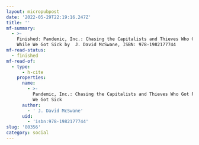 ```yaml
---
layout: micropubpost
date: '2022-05-29T22:19:16.247Z'
title: ''
mf-summary:
  - >-
    Finished: Pandemic, Inc.: Chasing the Capitalists and Thieves Who Got Rich
    While We Got Sick by  J. David McSwane, ISBN: 978-1982177744
mf-read-status:
  - finished
mf-read-of:
  - type:
      - h-cite
    properties:
      name:
        - >-
          Pandemic, Inc.: Chasing the Capitalists and Thieves Who Got Rich While
          We Got Sick
      author:
        - ' J. David McSwane'
      uid:
        - 'isbn:978-1982177744'
slug: '80356'
category: social
---
```

